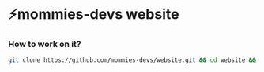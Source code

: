 # ⚡️mommies-devs website

### How to work on it?

```bash
git clone https://github.com/mommies-devs/website.git && cd website && pnpm i && code .
```
